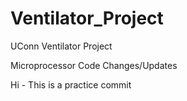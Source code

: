 # Ventilator_Project
UConn Ventilator Project

Microprocessor Code Changes/Updates

Hi - This is a practice commit
